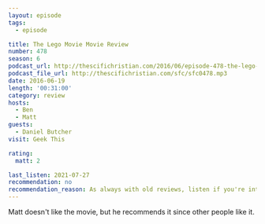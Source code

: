 ```yaml
---
layout: episode
tags:
  - episode

title: The Lego Movie Movie Review
number: 478
season: 6
podcast_url: http://thescifichristian.com/2016/06/episode-478-the-lego-movie-movie-review/
podcast_file_url: http://thescifichristian.com/sfc/sfc0478.mp3
date: 2016-06-19
length: '00:31:00'
category: review
hosts:
  - Ben
  - Matt
guests:
  - Daniel Butcher
visit: Geek This

rating:
  matt: 2

last_listen: 2021-07-27
recommendation: no
recommendation_reason: As always with old reviews, listen if you're interested in discussion on that movie
---
```


Matt doesn't like the movie, but he recommends it since other people like it.
